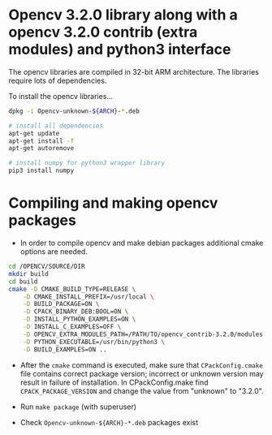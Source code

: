 # Opencv 3.2.0 library along with a opencv 3.2.0 contrib (extra modules) and python3 interface

The opencv libraries are compiled in 32-bit ARM architecture. The libraries require lots of dependencies.

To install the opencv libraries...

```bash
dpkg -i Opencv-unknown-${ARCH}-*.deb

# install all dependencies
apt-get update
apt-get install -f
apt-get autoremove

# install numpy for python3 wrapper library
pip3 install numpy
```

# Compiling and making opencv packages

- In order to compile opencv and make debian packages additional cmake options are needed.

```bash
cd /OPENCV/SOURCE/DIR
mkdir build
cd build
cmake -D CMAKE_BUILD_TYPE=RELEASE \
    -D CMAKE_INSTALL_PREFIX=/usr/local \
    -D BUILD_PACKAGE=ON \
    -D CPACK_BINARY_DEB:BOOL=ON \
    -D INSTALL_PYTHON_EXAMPLES=ON \
    -D INSTALL_C_EXAMPLES=OFF \
    -D OPENCV_EXTRA_MODULES_PATH=/PATH/TO/opencv_contrib-3.2.0/modules \
    -D PYTHON_EXECUTABLE=/usr/bin/python3 \
    -D BUILD_EXAMPLES=ON ..
```

- After the `cmake` command is executed, make sure that `CPackConfig.cmake` file contains correct package version; incorrect or unknown version may result in failure of installation. In CPackConfig.make find `CPACK_PACKAGE_VERSION` and change the value from "unknown" to "3.2.0".

- Run `make package` (with superuser)
- Check `Opencv-unknown-${ARCH}-*.deb` packages exist